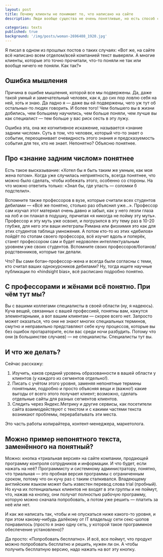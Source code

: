 ```yaml
---
layout: post
title: Почему клиенты не понимают то, что написано на сайте
description: Люди вообще существа не очень понятливые, но есть способ сделать ваших клиентов в среднем более понимающими. С помощью текстов на сайте и других площадках.

categories: texts
published: true
background: '/img/posts/woman-2696408_1920.jpg'
---
```


Я писал в одном из прошлых постов о таких случаях: «Вот же, на сайте всё написано всем отделом/всей компанией текст выверяли. А многие клиенты, которые это точно прочитали, что-то поняли не так или вообще ничего не поняли. Как так?»

## Ошибка мышления

Причина в ошибке мышления, которой все мы подвержены. Да, даже такой умный и замечательный человек, как я, до сих пор ловлю себя на ней, хоть и знаю. Да ладно я — даже вы ей подвержены, чего уж тут об остальных-то людях говорить. И более того! Чем большего вы в жизни добились, чем большему научились, чем больше поняли, чем лучше вы как специалист — тем больше у вас риск сесть в эту лужу.

Ошибка эта, она же когнитивное искажение, называется «знание задним числом». Суть в том, что человек, который что-то знает о событии, переоценивает очевидность этого знания и предсказуемость события для тех, кто не знает. Непонятно? Объясню понятнее.

## Про «знание задним числом» понятнее

Есть такое высказывание: «Хотел бы я быть таким же умным, как моя жена потом». Когда уже случилась неприятность, всегда понятнее, что можно было сделать, чтобы избежать этого, особенно со стороны. На что можно ответить только: «Знал бы, где упасть — соломки б подстелил».

Вспомните также профессоров в вузе, которые считали всех студентов дебилами — «Всё же понятно, столько раз объяснил уже...». Профессор сам изучал этот материал очень давно и забыл, как у него лезли глаза на лоб и он плакал в подушку, причитая «я никогда не пойму эту муть». Профессор и эту муть уже освоил, и погрузился в эту тему раз в 10-20 глубже, для него эти ваши интегралы Римана или физхимия это как для этих студентов таблица умножения. А потом кто-то из этих «дебилов» пойдёт по стопам своего профессора, всё изучит вдоль и поперёк, станет профессором сам и будет недоволен интеллектуальным уровнем уже своих студентов. Вспомните своих профессоров/ботанов/родственников, которые так делали.

Что? Вы сами ботан-профессор-жена и всегда были согласны с теми, кто считал ваших однокурсников дебилами? Ну, тогда ищите научные публикации по «hindsight bias», всё расписано подробно  понятно.

## С профессорами и жёнами всё понятно. При чём тут мы?

Вы с вашими коллегами специалисты в своей области (ну, я надеюсь). Куча вещей, связанных с вашей профессией, понятны вам, кажутся элементарными, а вот вашим клиентам — скорее всего нет. Запросто может оказаться, что они не знают многих специальных терминов, смутно и неправильно представляют себе кучу процессов, которые вы без ошибок протараторите, если вас среди ночи разбудить. Потому что они (в большинстве случаев) — не специалисты. Специалисты тут вы.

## И что же делать?

Сейчас расскажу:

1. Изучить, каков средний уровень образованности в вашей области у клиентов (у каждого из сегментов отдельно!).
2. Писать с учётом этого уровня, заменяя непонятные термины понятными, подробно и просто объясняя вещи и (важно!) какие выгоды от всего этого получает клиент; возможно, сделать отдельные сайты для разных сегментов клиентов.
3. Следить через Яндекс.Метрику и другие сервисы, как посетители сайта взаимодействуют с текстом и с какими частями текста возникают проблемы, перерабатывать эти места.

Это часть работы копирайтера, контент-менеджера, маркетолога.

## Можно пример непонятного текста, заменённого на понятный?

Можно: кнопка «триальная версия» на сайте компании, продающей программу контроля сотрудников и информации. И что будет, если нажать на неё? Программисту и системному администратору, понятно, что триальная — это пробная версия программы с ограниченным сроком, потому что он кучу раз с таким сталкивался. Владеющему английским языком может быть известен перевод слова trial (пробный). Но куча их потенциальных клиентов не входят в эти группы и не поймут, что, нажав на кнопку, они получат полностью рабочую программу, которую можно сначала попробовать, а потом уже решить — платить за неё или нет.

И как же написать так, чтобы и не опускаться ниже какого-то уровня, и при этом какому-нибудь далёкому от IT владельцу сети секс-шопов понравилось (просто я знаю одну сеть, у которой такое программное обеспечение установлено)? 

Да просто: «Попробовать бесплатно». И всё, все поймут, что продукт можно попробовать бесплатно и решить, нужен ли он. А чтобы получить бесплатную версию, надо нажать на вот эту кнопку.